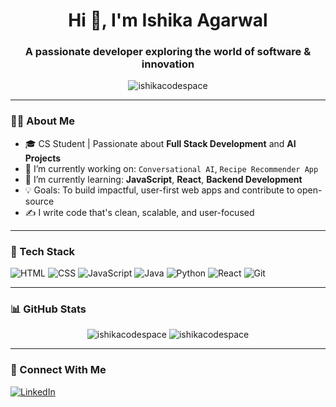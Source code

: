 <h1 align="center">Hi 👋, I'm Ishika Agarwal</h1>
<h3 align="center">A passionate developer exploring the world of software & innovation</h3>

<p align="center">
  <img src="https://komarev.com/ghpvc/?username=ishikacodespace&label=Profile%20views&color=0e75b6&style=flat" alt="ishikacodespace" />
</p>

---

### 👩‍💻 About Me

- 🎓 CS Student | Passionate about **Full Stack Development** and **AI Projects**
- 🔭 I’m currently working on: `Conversational AI`, `Recipe Recommender App`
- 🌱 I’m currently learning: **JavaScript**, **React**, **Backend Development**
- 💡 Goals: To build impactful, user-first web apps and contribute to open-source
- ✍️ I write code that's clean, scalable, and user-focused
---

### 🚀 Tech Stack

![HTML](https://img.shields.io/badge/-HTML5-E34F26?logo=html5&logoColor=white&style=flat)
![CSS](https://img.shields.io/badge/-CSS3-1572B6?logo=css3&logoColor=white&style=flat)
![JavaScript](https://img.shields.io/badge/-JavaScript-F7DF1E?logo=javascript&logoColor=black&style=flat)
![Java](https://img.shields.io/badge/-Java-007396?logo=java&logoColor=white&style=flat)
![Python](https://img.shields.io/badge/-Python-3776AB?logo=python&logoColor=white&style=flat)
![React](https://img.shields.io/badge/-React-61DAFB?logo=react&logoColor=black&style=flat)
![Git](https://img.shields.io/badge/-Git-F05032?logo=git&logoColor=white&style=flat)

---

### 📊 GitHub Stats

<p align="center">
  <img src="https://github-readme-stats.vercel.app/api?username=ishikacodespace&show_icons=true&theme=tokyonight" alt="ishikacodespace" />
  <img src="https://github-readme-streak-stats.herokuapp.com/?user=ishikacodespace&theme=tokyonight" alt="ishikacodespace" />
</p>

---

### 🔗 Connect With Me

<p align="left">
  <a href="https://www.linkedin.com/in/ishikaagarwal04/" target="_blank">
    <img src="https://img.shields.io/badge/-LinkedIn-blue?logo=linkedin&style=flat-square" alt="LinkedIn" />
  </a>
</p>
